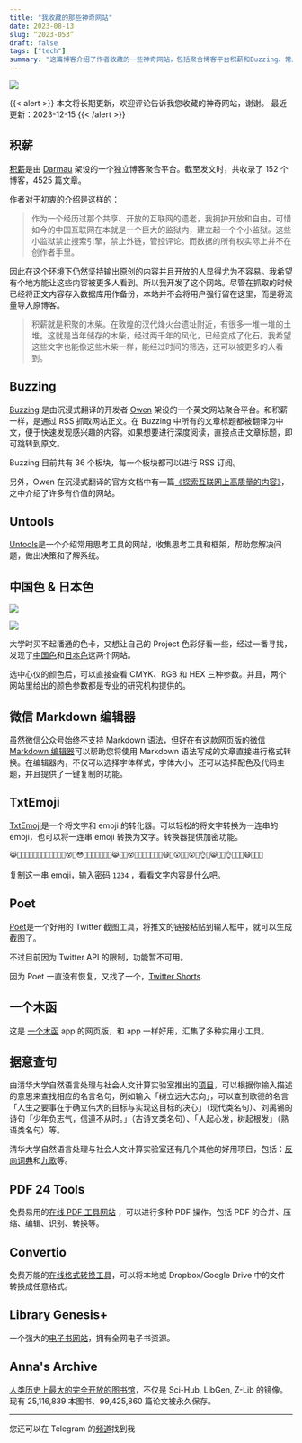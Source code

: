 ```yaml
---
title: "我收藏的那些神奇网站"
date: 2023-08-13
slug: “2023-053”
draft: false
tags: ["tech"]
summary: "这篇博客介绍了作者收藏的一些神奇网站，包括聚合博客平台积薪和Buzzing、常用思考工具网站Untools、色彩查询网站中国色和日本色、微信Markdown编辑器、emoji转换器TxtEmoji和Twitter截图工具Poet、实用小工具汇集网站一个木函等。"
---
```


![](https://cos.justgoidea.com/justgoidea/uPic/2023/08/13/2jokyi.png)

{{< alert >}}
本文将长期更新，欢迎评论告诉我您收藏的神奇网站，谢谢。
最近更新：2023-12-15
{{< /alert >}}

## 积薪

[积薪](https://firewood.news/)是由 [Darmau](https://twitter.com/darmaulee) 架设的一个独立博客聚合平台。截至发文时，共收录了 152 个博客，4525 篇文章。

作者对于初衷的介绍是这样的：

> 作为一个经历过那个共享、开放的互联网的遗老，我拥护开放和自由。可惜如今的中国互联网在本就是一个巨大的监狱内，建立起一个个小监狱。这些小监狱禁止搜索引擎，禁止外链，管控评论。而数据的所有权实际上并不在创作者手里。
>
因此在这个环境下仍然坚持输出原创的内容并且开放的人显得尤为不容易。我希望有个地方能让这些内容被更多人看到。所以我开发了这个网站。尽管在抓取的时候已经将正文内容存入数据库用作备份，本站并不会将用户强行留在这里，而是将流量导入原博客。
> 积薪就是积聚的木柴。在敦煌的汉代烽火台遗址附近，有很多一堆一堆的土堆。这就是当年储存的木柴，经过两千年的风化，已经变成了化石。我希望这些文字也能像这些木柴一样，能经过时间的筛选，还可以被更多的人看到。

## Buzzing

[Buzzing](https://www.buzzing.cc/) 是由沉浸式翻译的开发者 [Owen](https://twitter.com/OwenYoungZh) 架设的一个英文网站聚合平台。和积薪一样，是通过 RSS 抓取网站正文。在 Buzzing 中所有的文章标题都被翻译为中文，便于快速发现感兴趣的内容。如果想要进行深度阅读，直接点击文章标题，即可跳转到原文。

Buzzing 目前共有 36 个板块，每一个板块都可以进行 RSS 订阅。

另外，Owen 在沉浸式翻译的官方文档中有一篇[《探索互联网上高质量的内容》](https://immersivetranslate.com/docs/sites/)，之中介绍了许多有价值的网站。

## Untools

[Untools](https://untools.co/)是一个介绍常用思考工具的网站，收集思考工具和框架，帮助您解决问题，做出决策和了解系统。

## 中国色 & 日本色

![](https://cos.justgoidea.com/justgoidea/uPic/2023/08/13/y0XBM5.png)

![](https://cos.justgoidea.com/justgoidea/uPic/2023/08/13/pfP9mJ.png)

大学时买不起潘通的色卡，又想让自己的 Project 色彩好看一些，经过一番寻找，发现了[中国色](http://zhongguose.com/)和[日本色](https://nipponcolors.com/)这两个网站。

选中心仪的颜色后，可以直接查看 CMYK、RGB 和 HEX 三种参数。并且，两个网站里给出的颜色参数都是专业的研究机构提供的。

## 微信 Markdown 编辑器

虽然微信公众号始终不支持 Markdown 语法，但好在有这款网页版的[微信 Markdown 编辑器](https://md.openwrite.cn/)可以帮助您将使用 Markdown 语法写成的文章直接进行格式转换。在编辑器内，不仅可以选择字体样式，字体大小，还可以选择配色及代码主题，并且提供了一键复制的功能。

## TxtEmoji

[TxtEmoji](https://txtmoji.com/)是一个将文字和 emoji 的转化器。可以轻松的将文字转换为一连串的 emoji，也可以将一连串 emoji 转换为文字。转换器提供加密功能。

```
😹👣🙉🙋👲👏👴🙉👲👨👧👵👙😵👚😳👚👕👶👏👬👏🙊😹👥🙎😵🙉👱👢👲👕👑🙇😷👣😲👫👵😲👣👌👕😸👗👖👌👕🙄👫😷👶👦🙉
```

复制这一串 emoji，输入密码 `1234` ，看看文字内容是什么吧。

## Poet

[Poet](https://poet.so/)是一个好用的 Twitter 截图工具，将推文的链接粘贴到输入框中，就可以生成截图了。

不过目前因为 Twitter API 的限制，功能暂不可用。

因为 Poet 一直没有恢复，又找了一个，[Twitter Shorts](https://twittershots.com/).

## 一个木函

这是 [一个木函](https://ol.woobx.cn/) app 的网页版，和 app 一样好用，汇集了多种实用小工具。

## 据意查句

由清华大学自然语言处理与社会人文计算实验室推出的[项目](https://t.co/J7k753lxB9)，可以根据你输入描述的意思来查找相应的名言名句，例如输入「树立远大志向」，可以查到歌德的名言「人生之要事在于确立伟大的目标与实现这目标的决心」（现代类名句）、刘禹锡的诗句「少年负志气，信道不从时。」（古诗文类名句）、「人起心发，树起根发」（熟语类名句）等。

清华大学自然语言处理与社会人文计算实验室还有几个其他的好用项目，包括：[反向词典](https://t.co/aJ2Ppp0nnj)和[九歌](https://t.co/Z9GoyufRAo)等。

## PDF 24 Tools

免费易用的[在线 PDF 工具网站](https://t.co/yw28QJD775) ，可以进行多种 PDF 操作。包括 PDF 的合并、压缩、编辑、识别、转换等。 

## Convertio

免费万能的[在线格式转换工具](https://t.co/FeG0MO7xpI)，可以将本地或 Dropbox/Google Drive 中的文件转换成任意格式。 

## Library Genesis+

一个强大的[电子书网站](https://t.co/pOYsZSjj5N)，拥有全网电子书资源。 

## Anna's Archive

[人类历史上最大的完全开放的图书馆](https://t.co/KhlmVAml7l)，不仅是 Sci-Hub, LibGen, Z-Lib 的镜像。现有 25,116,839 本图书、99,425,860 篇论文被永久保存。

---

您还可以在 Telegram 的[频道](https://t.me/justgoidea)找到我
